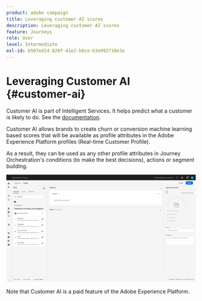 ```yaml
---
product: adobe campaign
title: Leveraging customer AI scores
description: Leveraging customer AI scores
feature: Journeys
role: User
level: Intermediate
exl-id: b507ed24-820f-41e2-b8ce-63e992710e3a
---
```

# Leveraging Customer AI {#customer-ai}

Customer AI is part of Intelligent Services. It helps predict what a customer is likely to do. See the [documentation](https://experienceleague.adobe.com/docs/experience-platform/intelligent-services/customer-ai/overview.html).  

Customer AI allows brands to create churn or conversion machine learning based scores that will be available as profile attributes in the Adobe Experience Platform profiles (Real-time Customer Profile).

As a result, they can be used as any other profile attributes in Journey Orchestration's conditions (to make the best decisions), actions or segment building. 

![](../assets/customer-ai.png)

Note that Customer AI is a paid feature of the Adobe Experience Platform.
